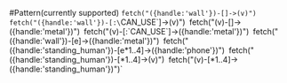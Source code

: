 #Pattern(currently supported)
`fetch("({handle:'wall'})-[]->(v)")`</br>
`fetch("({handle:'wall'})-[:\`CAN_USE\`]->(v)")`
`fetch("(v)-[]->({handle:'metal'})")`
`fetch("(v)-[:\`CAN_USE\`]->({handle:'metal'})")`
`fetch("({handle:'wall'})-[e]->({handle:'metal'})")`
`fetch("({handle:'standing_human'})-[e*1..4]->({handle:'phone'})")`
`fetch("({handle:'standing_human'})-[*1..4]->(v)")`
`fetch("(v)-[*1..4]->({handle:'standing_human'})")`
